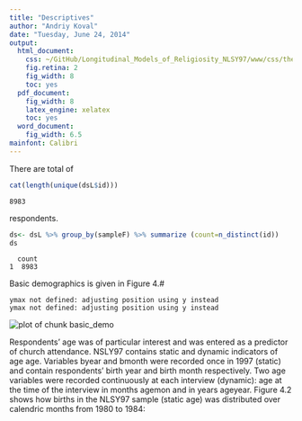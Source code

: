 ```yaml
---
title: "Descriptives"
author: "Andriy Koval"
date: "Tuesday, June 24, 2014"
output:
  html_document:
    css: ~/GitHub/Longitudinal_Models_of_Religiosity_NLSY97/www/css/thesis.css
    fig.retina: 2
    fig_width: 8
    toc: yes
  pdf_document:
    fig_width: 8
    latex_engine: xelatex
    toc: yes
  word_document:
    fig_width: 6.5
mainfont: Calibri
---
```



<!--  Set the working directory to the repository's base directory; this assumes the report is nested inside of only one directory.-->











There are total of 

```r
cat(length(unique(dsL$id)))
```

```
8983
```
respondents. 


```r
ds<- dsL %>% group_by(sampleF) %>% summarize (count=n_distinct(id))
ds
```

```
  count
1  8983
```

Basic demographics is given in Figure 4.# 

```
ymax not defined: adjusting position using y instead
ymax not defined: adjusting position using y instead
```

![plot of chunk basic_demo](figure_rmd/Descriptives/basic_demo.png) 

Respondents’ age was of particular interest and was entered as a predictor of church attendance.  NSLY97 contains static and dynamic indicators of age age. Variables  byear and bmonth were recorded once in 1997 (static) and contain respondents’ birth year and birth month respectively. Two age variables were recorded continuously at each interview (dynamic): age at the time of the interview in months agemon and in years ageyear.   Figure 4.2 shows how births in the NLSY97 sample (static age) was distributed over calendric months from 1980 to 1984:





